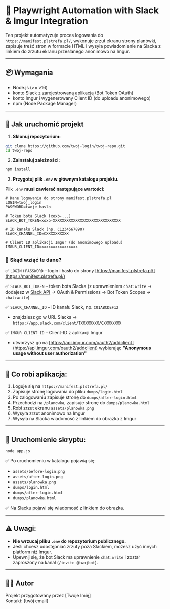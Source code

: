 # 📝 Playwright Automation with Slack & Imgur Integration

Ten projekt automatyzuje proces logowania do `https://manifest.plstrefa.pl/`, wykonuje zrzut ekranu strony planówki, zapisuje treść stron w formacie HTML i wysyła powiadomienie na Slacka z linkiem do zrzutu ekranu przesłanego anonimowo na Imgur.

---

## 📦 **Wymagania**

- Node.js (>= v16)
- konto Slack z zarejestrowaną aplikacją (Bot Token OAuth)
- konto Imgur i wygenerowany Client ID (do uploadu anonimowego)
- npm (Node Package Manager)

---

## 🚀 **Jak uruchomić projekt**

1. **Sklonuj repozytorium:**

```bash
git clone https://github.com/twoj-login/twoj-repo.git
cd twoj-repo
```

2. **Zainstaluj zależności:**

```bash
npm install
```

3. **Przygotuj plik `.env` w głównym katalogu projektu.**

Plik `.env` **musi zawierać następujące wartości:**

```env
# Dane logowania do strony manifest.plstrefa.pl
LOGIN=twoj_login
PASSWORD=twoje_haslo

# Token bota Slack (xoxb-...)
SLACK_BOT_TOKEN=xoxb-XXXXXXXXXXXXXXXXXXXXXXXXXXXXXX

# ID kanału Slack (np. C1234567890)
SLACK_CHANNEL_ID=CXXXXXXXXXX

# Client ID aplikacji Imgur (do anonimowego uploadu)
IMGUR_CLIENT_ID=xxxxxxxxxxxxxxxx
```

### 📝 **Skąd wziąć te dane?**

✅ `LOGIN` i `PASSWORD` – login i hasło do strony [https://manifest.plstrefa.pl/](https://manifest.plstrefa.pl/)

✅ `SLACK_BOT_TOKEN` – token bota Slacka (z uprawnieniem `chat:write` → dodajesz w [Slack API](https://api.slack.com/apps) → OAuth & Permissions → Bot Token Scopes → `chat:write`)

✅ `SLACK_CHANNEL_ID` – ID kanału Slack, np. `C01ABCDEF12`
  - znajdziesz go w URL Slacka → `https://app.slack.com/client/TXXXXXXXX/CXXXXXXXX`

✅ `IMGUR_CLIENT_ID` – Client-ID z aplikacji Imgur
  - utworzysz go na [https://api.imgur.com/oauth2/addclient](https://api.imgur.com/oauth2/addclient) wybierając **"Anonymous usage without user authorization"**

---

## 📂 **Co robi aplikacja:**

1. Loguje się na `https://manifest.plstrefa.pl/`
2. Zapisuje stronę logowania do pliku `dumps/login.html`
3. Po zalogowaniu zapisuje stronę do `dumps/after-login.html`
4. Przechodzi na `/planowka`, zapisuje stronę do `dumps/planowka.html`
5. Robi zrzut ekranu `assets/planowka.png`
6. Wysyła zrzut anonimowo na Imgur
7. Wysyła na Slacka wiadomość z linkiem do obrazka z Imgur

---

## 🏁 **Uruchomienie skryptu:**

```bash
node app.js
```

✅ Po uruchomieniu w katalogu pojawią się:

- `assets/before-login.png`
- `assets/after-login.png`
- `assets/planowka.png`
- `dumps/login.html`
- `dumps/after-login.html`
- `dumps/planowka.html`

✅ Na Slacku pojawi się wiadomość z linkiem do obrazka.

---

## ⚠️ **Uwagi:**

- **Nie wrzucaj pliku `.env` do repozytorium publicznego.**
- Jeśli chcesz udostępniać zrzuty poza Slackiem, możesz użyć innych platform niż Imgur.
- Upewnij się, że bot Slack ma uprawnienie `chat:write` i został zaproszony na kanał (`/invite @twojbot`).

---

## 👨‍💻 **Autor**

Projekt przygotowany przez [Twoje Imię]  
Kontakt: [twój email]
